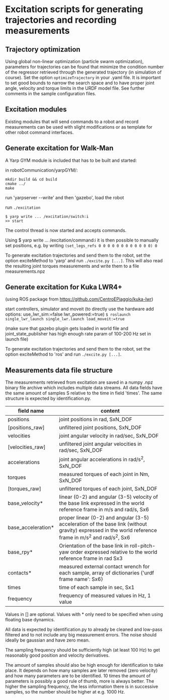
# Excitation scripts for generating trajectories and recording measurements

## Trajectory optimization

Using global non-linear optimization (particle swarm optimization), parameters for trajectories can be found that minimize the condition number of the regressor retrieved through the generated trajectory (in simulation of course). Set the option `optimizeTrajectory` in your .yaml file. It is important to set good bounds to narrow the search space and to have proper joint angle, velocity and torque limits in the URDF model file. See further comments in the sample configuration files.


## Excitation modules

Existing modules that will send commands to a robot and record measurements can be used with slight modifications or as template for other robot command interfaces.

## Generate excitation for Walk-Man

A Yarp GYM module is included that has to be built and started:

in robotCommunication/yarpGYM/:

`mkdir build && cd build`   
`cmake ../`   
`make`

run 'yarpserver --write' and then 'gazebo', load the robot

run `./excitation`

`$ yarp write ... /excitation/switch:i`   
`>> start`

The control thread is now started and accepts commands.

Using $ yarp write ... /excitation/command:i
it is then possible to manually set positions, e.g. by writing
`(set_legs_refs 0 0 0 0 0 0 0 0 0 0 0 0) 0`


To generate excitation trajectories and send them to the robot, set 
the option exciteMethod to 'yarp' and run `./excite.py [...]`.
This will also read the resulting joint torques measurements and write them to a file measurements.npz

## Generate excitation for Kuka LWR4+

(using ROS package from https://github.com/CentroEPiaggio/kuka-lwr)

start controllers, simulator and moveit (to directly use the hardware add options: use\_lwr\_sim:=false lwr\_powered:=true)
`$ roslaunch single_lwr_launch single_lwr.launch load_moveit:=true`

(make sure that gazebo plugin gets loaded in world file and joint\_state\_publisher has high enough rate param of 100-200 Hz set in launch file)

To generate excitation trajectories and send them to the robot, set 
the option exciteMethod to 'ros' and run `./excite.py [...]`.


## Measurements data file structure

The measurements retrieved from excitation are saved in a numpy .npz binary file archive which includes multiple data streams. All
data fields have the same amount of samples S relative to the time in field 'times'. The same structure is expected by identification.py.

|field name|content|
|---|---|
|positions | joint positions in rad, SxN_DOF|
|[positions_raw] | unfiltered joint positions, SxN_DOF|
|velocities | joint angular velocity in rad/sec, SxN_DOF|
|[velocities_raw] | unfiltered joint angular velocities in rad/sec, SxN_DOF|
|accelerations | joint angular accelerations in rad/s<sup>2</sup>, SxN_DOF|
|torques | measured torques of each joint in Nm, SxN_DOF|
|[torques_raw] | unfiltered torques of each joint, SxN_DOF|
|base_velocity* | linear (0-2) and angular (3-5) velocity of the base link expressed in the world reference frame  in m/s and rad/s, Sx6|
|base_acceleration* |  proper linear (0-2) and angular (3-5) acceleration of the base link (without gravity) expressed in the world reference frame in m/s<sup>2</sup> and rad/s<sup>2</sup>, Sx6|
|base_rpy* |  Orientation of the base link in roll-pitch-yaw order expressed relative to the world reference frame in rad Sx3|
|contacts* | measured external contact wrench for each sample, array of dictionaries {'urdf frame name': Sx6}|
|times | time of each sample in sec, Sx1|
|frequency | frequency of measured values in Hz, 1 value|

Values in [] are optional.
Values with * only need to be specified when using floating base dynamics.

All data is expected by identification.py to already be cleaned and low-pass filtered and to not include any big measurement errors. The noise should ideally be gaussian and have zero mean.

The sampling frequency should be sufficiently high (at least 100 Hz) to get reasonably good position and velocity derivatives.

The amount of samples should also be high enough for identification to take place. It depends on how many samples are later removed (zero velocity) and how many parameters are to be identified. 10 times the amount of parameters is possibly a good rule of thumb, more is always better. The higher the sampling frequency, the less information there is in successive samples, so the number should be higher at e.g. 1000 Hz.
